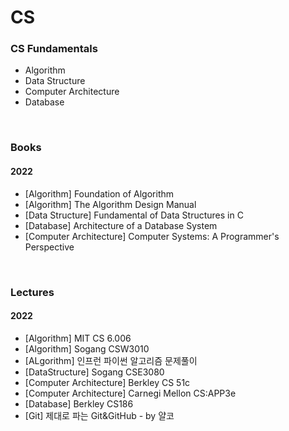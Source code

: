 # CS

### CS Fundamentals
   - Algorithm
   - Data Structure
   - Computer Architecture
   - Database

<br>

### Books
#### 2022
   - [Algorithm] Foundation of Algorithm
   - [Algorithm] The Algorithm Design Manual
   - [Data Structure] Fundamental of Data Structures in C
   - [Database] Architecture of a Database System
   - [Computer Architecture] Computer Systems: A Programmer's Perspective

<br>

### Lectures
#### 2022
   - [Algorithm] MIT CS 6.006
   - [Algorithm] Sogang CSW3010
   - [ALgorithm] 인프런 파이썬 알고리즘 문제풀이
   - [DataStructure] Sogang CSE3080
   - [Computer Architecture] Berkley CS 51c
   - [Computer Architecture] Carnegi Mellon CS:APP3e
   - [Database] Berkley CS186
   - [Git] 제대로 파는 Git&GitHub - by 얄코

